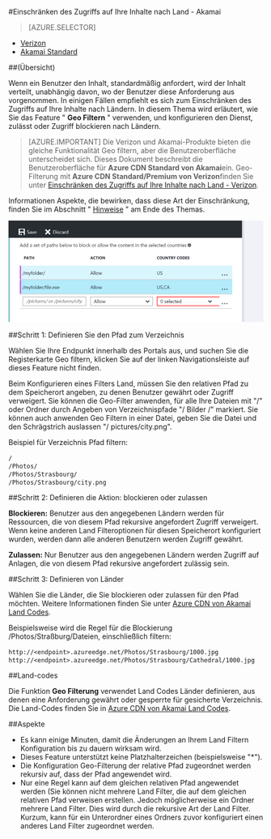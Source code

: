 <properties
    pageTitle="Einschränken des Zugriffs auf Ihre Inhalte Azure CDN nach Land | Microsoft Azure"
    description="Informationen Sie zum Einschränken des Zugriffs auf Ihre Azure CDN Inhalt mithilfe der Funktion Geo filtern."
    services="cdn"
    documentationCenter=""
    authors="camsoper, rli"
    manager="akucer"
    editor=""/>

<tags
    ms.service="cdn"
    ms.workload="tbd"
    ms.tgt_pltfrm="na"
    ms.devlang="na"
    ms.topic="article"
    ms.date="10/14/2016"
    ms.author="Lichard"/>

#<a name="restrict-access-to-your-content-by-country---akamai"></a>Einschränken des Zugriffs auf Ihre Inhalte nach Land - Akamai

> [AZURE.SELECTOR]
- [Verizon](cdn-restrict-access-by-country.md)
- [Akamai Standard](cdn-restrict-access-by-country-akamai.md)

##<a name="overview"></a>(Übersicht)

Wenn ein Benutzer den Inhalt, standardmäßig anfordert, wird der Inhalt verteilt, unabhängig davon, wo der Benutzer diese Anforderung aus vorgenommen. In einigen Fällen empfiehlt es sich zum Einschränken des Zugriffs auf Ihre Inhalte nach Ländern. In diesem Thema wird erläutert, wie Sie das Feature " **Geo Filtern** " verwenden, und konfigurieren den Dienst, zulässt oder Zugriff blockieren nach Ländern.

> [AZURE.IMPORTANT] Die Verizon und Akamai-Produkte bieten die gleiche Funktionalität Geo filtern, aber die Benutzeroberfläche unterscheidet sich. Dieses Dokument beschreibt die Benutzeroberfläche für **Azure CDN Standard von Akamai**ein. Geo-Filterung mit **Azure CDN Standard/Premium von Verizon**finden Sie unter [Einschränken des Zugriffs auf Ihre Inhalte nach Land - Verizon](cdn-restrict-access-by-country.md).

Informationen Aspekte, die bewirken, dass diese Art der Einschränkung, finden Sie im Abschnitt " [Hinweise](cdn-restrict-access-by-country.md#considerations) " am Ende des Themas.  

![Land filtern](./media/cdn-filtering/cdn-country-filtering-akamai.png)

##<a name="step-1-define-the-directory-path"></a>Schritt 1: Definieren Sie den Pfad zum Verzeichnis

Wählen Sie Ihre Endpunkt innerhalb des Portals aus, und suchen Sie die Registerkarte Geo filtern, klicken Sie auf der linken Navigationsleiste auf dieses Feature nicht finden.

Beim Konfigurieren eines Filters Land, müssen Sie den relativen Pfad zu dem Speicherort angeben, zu denen Benutzer gewährt oder Zugriff verweigert. Sie können die Geo-Filter anwenden, für alle Ihre Dateien mit "/" oder Ordner durch Angeben von Verzeichnispfade "/ Bilder /" markiert. Sie können auch anwenden Geo Filtern in einer Datei, geben Sie die Datei und den Schrägstrich auslassen "/ pictures/city.png".

Beispiel für Verzeichnis Pfad filtern:

    /                                 
    /Photos/
    /Photos/Strasbourg/
    /Photos/Strasbourg/city.png

##<a name="step-2-define-the-action-block-or-allow"></a>Schritt 2: Definieren die Aktion: blockieren oder zulassen

**Blockieren:** Benutzer aus den angegebenen Ländern werden für Ressourcen, die von diesem Pfad rekursive angefordert Zugriff verweigert. Wenn keine anderen Land Filteroptionen für diesen Speicherort konfiguriert wurden, werden dann alle anderen Benutzern werden Zugriff gewährt.

**Zulassen:** Nur Benutzer aus den angegebenen Ländern werden Zugriff auf Anlagen, die von diesem Pfad rekursive angefordert zulässig sein.

##<a name="step-3-define-the-countries"></a>Schritt 3: Definieren von Länder

Wählen Sie die Länder, die Sie blockieren oder zulassen für den Pfad möchten. Weitere Informationen finden Sie unter [Azure CDN von Akamai Land Codes](https://msdn.microsoft.com/library/mt761717.aspx).

Beispielsweise wird die Regel für die Blockierung /Photos/Straßburg/Dateien, einschließlich filtern:

    http://<endpoint>.azureedge.net/Photos/Strasbourg/1000.jpg
    http://<endpoint>.azureedge.net/Photos/Strasbourg/Cathedral/1000.jpg


##<a name="country-codes"></a>Land-codes

Die Funktion **Geo Filterung** verwendet Land Codes Länder definieren, aus denen eine Anforderung gewährt oder gesperrte für gesicherte Verzeichnis. Die Land-Codes finden Sie in [Azure CDN von Akamai Land Codes](https://msdn.microsoft.com/library/mt761717.aspx). 

##<a id="considerations"></a>Aspekte

- Es kann einige Minuten, damit die Änderungen an Ihrem Land Filtern Konfiguration bis zu dauern wirksam wird.
- Dieses Feature unterstützt keine Platzhalterzeichen (beispielsweise "*").
- Die Konfiguration Geo-Filterung der relative Pfad zugeordnet werden rekursiv auf, dass der Pfad angewendet wird.
- Nur eine Regel kann auf dem gleichen relativen Pfad angewendet werden (Sie können nicht mehrere Land Filter, die auf dem gleichen relativen Pfad verweisen erstellen. Jedoch möglicherweise ein Ordner mehrere Land Filter. Dies wird durch die rekursive Art der Land Filter. Kurzum, kann für ein Unterordner eines Ordners zuvor konfiguriert einen anderes Land Filter zugeordnet werden.

